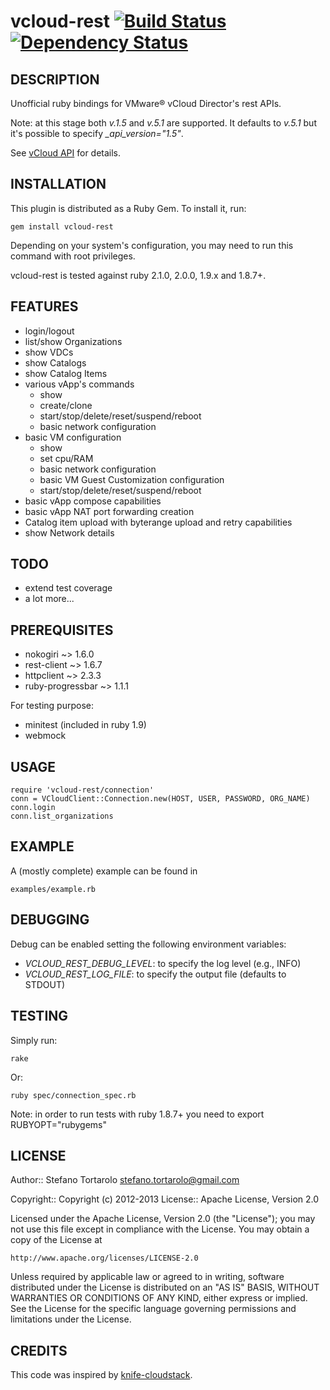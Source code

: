 vcloud-rest [![Build Status](https://secure.travis-ci.org/astratto/vcloud-rest.png?branch=master)](http://travis-ci.org/astratto/vcloud-rest) [![Dependency Status](https://gemnasium.com/astratto/vcloud-rest.png)](https://gemnasium.com/astratto/vcloud-rest)
===========

DESCRIPTION
--
Unofficial ruby bindings for VMware® vCloud Director's rest APIs.

Note: at this stage both _v.1.5_ and _v.5.1_ are supported. It defaults to _v.5.1_ but it's possible to specify *_api_version="1.5"*.

See [vCloud API](http://pubs.vmware.com/vcd-51/topic/com.vmware.vcloud.api.doc_51/GUID-86CA32C2-3753-49B2-A471-1CE460109ADB.html) for details.

INSTALLATION
--
This plugin is distributed as a Ruby Gem. To install it, run:

    gem install vcloud-rest

Depending on your system's configuration, you may need to run this command with root privileges.

vcloud-rest is tested against ruby 2.1.0, 2.0.0, 1.9.x and 1.8.7+.

FEATURES
--
- login/logout
- list/show Organizations
- show VDCs
- show Catalogs
- show Catalog Items
- various vApp's commands
    - show
    - create/clone
    - start/stop/delete/reset/suspend/reboot
    - basic network configuration
- basic VM configuration
    - show
    - set cpu/RAM
    - basic network configuration
    - basic VM Guest Customization configuration
    - start/stop/delete/reset/suspend/reboot
- basic vApp compose capabilities
- basic vApp NAT port forwarding creation
- Catalog item upload with byterange upload and retry capabilities
- show Network details

TODO
--
- extend test coverage
- a lot more...

PREREQUISITES
--
- nokogiri ~> 1.6.0
- rest-client ~> 1.6.7
- httpclient ~> 2.3.3
- ruby-progressbar ~> 1.1.1

For testing purpose:
- minitest (included in ruby 1.9)
- webmock

USAGE
--

    require 'vcloud-rest/connection'
    conn = VCloudClient::Connection.new(HOST, USER, PASSWORD, ORG_NAME)
    conn.login
    conn.list_organizations

EXAMPLE
--
A (mostly complete) example can be found in

    examples/example.rb

DEBUGGING
--
Debug can be enabled setting the following environment variables:

* *VCLOUD_REST_DEBUG_LEVEL*: to specify the log level (e.g., INFO)
* *VCLOUD_REST_LOG_FILE*: to specify the output file (defaults to STDOUT)

TESTING
--
Simply run:

    rake
Or:

    ruby spec/connection_spec.rb

Note: in order to run tests with ruby 1.8.7+ you need to export RUBYOPT="rubygems"

LICENSE
--

Author:: Stefano Tortarolo <stefano.tortarolo@gmail.com>

Copyright:: Copyright (c) 2012-2013
License:: Apache License, Version 2.0

Licensed under the Apache License, Version 2.0 (the "License");
you may not use this file except in compliance with the License.
You may obtain a copy of the License at

    http://www.apache.org/licenses/LICENSE-2.0

Unless required by applicable law or agreed to in writing, software
distributed under the License is distributed on an "AS IS" BASIS,
WITHOUT WARRANTIES OR CONDITIONS OF ANY KIND, either express or implied.
See the License for the specific language governing permissions and
limitations under the License.

CREDITS
--
This code was inspired by [knife-cloudstack](https://github.com/CloudStack-extras/knife-cloudstack).
